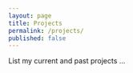 ```yaml
---
layout: page
title: Projects
permalink: /projects/
published: false
---
```


List my current and past projects ...
